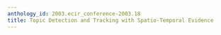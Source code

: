 ```yaml
---
anthology_id: 2003.ecir_conference-2003.18
title: Topic Detection and Tracking with Spatio-Temporal Evidence
---
```

